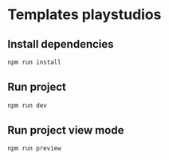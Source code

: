# Templates playstudios

## Install dependencies

```bash
npm run install
```

## Run project

```bash
npm run dev
```

## Run project view mode

```bash
npm run preview
```
